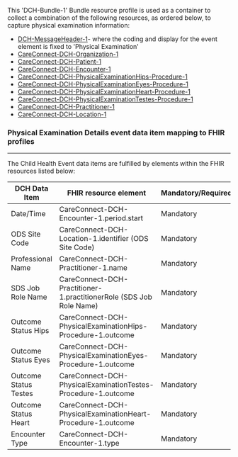 This 'DCH-Bundle-1' Bundle resource profile is used as a container to collect a combination of the following resources, as ordered below, to capture physical examination information:

- [DCH-MessageHeader-1]- where the coding and display for the event element is fixed to 'Physical Examination'
- [CareConnect-DCH-Organization-1]
- [CareConnect-DCH-Patient-1]
- [CareConnect-DCH-Encounter-1]
- [CareConnect-DCH-PhysicalExaminationHips-Procedure-1]
- [CareConnect-DCH-PhysicalExaminationEyes-Procedure-1]
- [CareConnect-DCH-PhysicalExaminationHeart-Procedure-1]
- [CareConnect-DCH-PhysicalExaminationTestes-Procedure-1]
- [CareConnect-DCH-Practitioner-1]
- [CareConnect-DCH-Location-1]

### Physical Examination Details event data item mapping to FHIR profiles ###
----------
The Child Health Event data items are fulfilled by elements within the FHIR resources listed below:
                                                                                                   
| DCH Data Item         | FHIR resource element                                               | Mandatory/Required/Optional |
|-----------------------|---------------------------------------------------------------------|-----------------------------|
| Date/Time                  | CareConnect-DCH-Encounter-1.period.start                            | Mandatory                   |
| ODS Site Code         | CareConnect-DCH-Location-1.identifier (ODS Site Code)               | Mandatory                   |
| Professional Name     | CareConnect-DCH-Practitioner-1.name                                 | Mandatory                   |
| SDS Job Role Name     | CareConnect-DCH-Practitioner-1.practitionerRole (SDS Job Role Name) | Mandatory                   |
| Outcome Status Hips   | CareConnect-DCH-PhysicalExaminationHips-Procedure-1.outcome         | Mandatory                   |
| Outcome Status Eyes   | CareConnect-DCH-PhysicalExaminationEyes-Procedure-1.outcome         | Mandatory                   |
| Outcome Status Testes | CareConnect-DCH-PhysicalExaminationTestes-Procedure-1.outcome       | Mandatory                   |
| Outcome Status Heart  | CareConnect-DCH-PhysicalExaminationHeart-Procedure-1.outcome        | Mandatory                   |
| Encounter Type        | CareConnect-DCH-Encounter-1.type                                    | Mandatory                   |




[DCH-MessageHeader-1]:dch-messageheader-1.html
[CareConnect-DCH-Organization-1]:careconnect-dch-organization-1.html
[CareConnect-DCH-Patient-1]:careconnect-dch-patient-1.html
[CareConnect-DCH-Encounter-1]:careconnect-dch-encounter-1.html
[CareConnect-DCH-Practitioner-1]:careconnect-dch-practitioner-1.html
[CareConnect-DCH-Location-1]:careconnect-dch-location-1.html
[CareConnect-DCH-PhysicalExaminationHips-Procedure-1]:careconnect-dch-physicalexaminationhips-procedure-1.html
[CareConnect-DCH-PhysicalExaminationEyes-Procedure-1]:careconnect-dch-physicalexaminationeyes-procedure-1.html
[CareConnect-DCH-PhysicalExaminationHeart-Procedure-1]:careconnect-dch-physicalexaminationheart-procedure-1.html
[CareConnect-DCH-PhysicalExaminationTestes-Procedure-1]:careconnect-dch-physicalexaminationtestes-procedure-1.html
